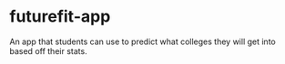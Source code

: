 # futurefit-app
An app that students can use to predict what colleges they will get into based off their stats.
